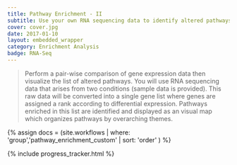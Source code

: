 ```yaml
---
title: Pathway Enrichment - II
subtitle: Use your own RNA sequencing data to identify altered pathways with Gene Set Enrichment Analysis and visualize them with an Enrichment Map.
cover: cover.jpg
date: 2017-01-10
layout: embedded_wrapper
category: Enrichment Analysis
badge: RNA-Seq
---
```


> Perform a pair-wise comparison of gene expression data then visualize the list of altered pathways. You will use RNA sequencing data that arises from two conditions (sample data is provided). This raw data will be converted into a single gene list where genes are assigned a rank according to differential expression. Pathways enriched in this list are identified and displayed as an visual map which organizes pathways by overarching themes.

{% assign docs = (site.workflows | where: 'group','pathway_enrichment_custom' | sort: 'order' ) %}

<div class="progress-tracker-wrapper">
  {% include progress_tracker.html %}
  <div id="progress-tracker-content"></div>
</div>

